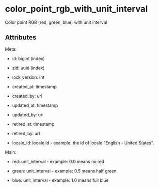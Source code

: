# color_point_rgb_with_unit_interval

Color point RGB (red, green, blue) with unit interval


## Attributes

Meta:

* id: bigint (index)

* zid: uuid (index)

* lock_version: int

* created_at: timestamp

* created_by: url

* updated_at: timestamp

* updated_by: url

* retired_at: timestamp

* retired_by: url

* locale_id: locale.id - example: the id of locale "English - United States".

Main:

* red: unit_interval - example: 0.0 means no red

* green: unit_interval - example: 0.5 means half green

* blue: unit_interval - example: 1.0 means full blue

